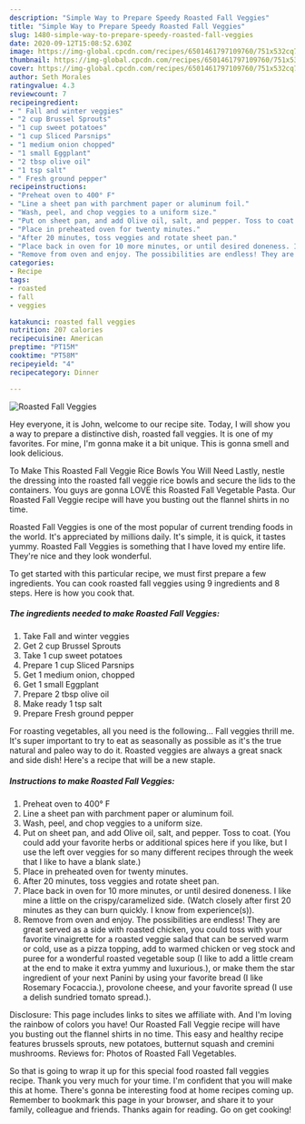 ```yaml
---
description: "Simple Way to Prepare Speedy Roasted Fall Veggies"
title: "Simple Way to Prepare Speedy Roasted Fall Veggies"
slug: 1480-simple-way-to-prepare-speedy-roasted-fall-veggies
date: 2020-09-12T15:08:52.630Z
image: https://img-global.cpcdn.com/recipes/6501461797109760/751x532cq70/roasted-fall-veggies-recipe-main-photo.jpg
thumbnail: https://img-global.cpcdn.com/recipes/6501461797109760/751x532cq70/roasted-fall-veggies-recipe-main-photo.jpg
cover: https://img-global.cpcdn.com/recipes/6501461797109760/751x532cq70/roasted-fall-veggies-recipe-main-photo.jpg
author: Seth Morales
ratingvalue: 4.3
reviewcount: 7
recipeingredient:
- " Fall and winter veggies"
- "2 cup Brussel Sprouts"
- "1 cup sweet potatoes"
- "1 cup Sliced Parsnips"
- "1 medium onion chopped"
- "1 small Eggplant"
- "2 tbsp olive oil"
- "1 tsp salt"
- " Fresh ground pepper"
recipeinstructions:
- "Preheat oven to 400° F"
- "Line a sheet pan with parchment paper or aluminum foil."
- "Wash, peel, and chop veggies to a uniform size."
- "Put on sheet pan, and add Olive oil, salt, and pepper. Toss to coat. (You could add your favorite herbs or additional spices here if you like, but I use the left over veggies for so many different recipes through the week that I like to have a blank slate.)"
- "Place in preheated oven for twenty minutes."
- "After 20 minutes, toss veggies and rotate sheet pan."
- "Place back in oven for 10 more minutes, or until desired doneness. I like mine a little on the crispy/caramelized side. (Watch closely after first 20 minutes as they can burn quickly. I know from experience(s))."
- "Remove from oven and enjoy. The possibilities are endless! They are great served as a side with roasted chicken, you could toss with your favorite vinaigrette for a roasted veggie salad that can be served warm or cold, use as a pizza topping, add to warmed chicken or veg stock and puree for a wonderful roasted vegetable soup (I like to add a little cream at the end to make it extra yummy and luxurious.), or make them the star ingredient of your next Panini by using your favorite bread (I like Rosemary Focaccia.), provolone cheese, and your favorite spread (I use a delish sundried tomato spread.)."
categories:
- Recipe
tags:
- roasted
- fall
- veggies

katakunci: roasted fall veggies 
nutrition: 207 calories
recipecuisine: American
preptime: "PT15M"
cooktime: "PT58M"
recipeyield: "4"
recipecategory: Dinner

---
```



![Roasted Fall Veggies](https://img-global.cpcdn.com/recipes/6501461797109760/751x532cq70/roasted-fall-veggies-recipe-main-photo.jpg)

Hey everyone, it is John, welcome to our recipe site. Today, I will show you a way to prepare a distinctive dish, roasted fall veggies. It is one of my favorites. For mine, I'm gonna make it a bit unique. This is gonna smell and look delicious.

To Make This Roasted Fall Veggie Rice Bowls You Will Need Lastly, nestle the dressing into the roasted fall veggie rice bowls and secure the lids to the containers. You guys are gonna LOVE this Roasted Fall Vegetable Pasta. Our Roasted Fall Veggie recipe will have you busting out the flannel shirts in no time.

Roasted Fall Veggies is one of the most popular of current trending foods in the world. It's appreciated by millions daily. It's simple, it is quick, it tastes yummy. Roasted Fall Veggies is something that I have loved my entire life. They're nice and they look wonderful.


To get started with this particular recipe, we must first prepare a few ingredients. You can cook roasted fall veggies using 9 ingredients and 8 steps. Here is how you cook that.

<!--inarticleads1-->

##### The ingredients needed to make Roasted Fall Veggies:

1. Take  Fall and winter veggies
1. Get 2 cup Brussel Sprouts
1. Take 1 cup sweet potatoes
1. Prepare 1 cup Sliced Parsnips
1. Get 1 medium onion, chopped
1. Get 1 small Eggplant
1. Prepare 2 tbsp olive oil
1. Make ready 1 tsp salt
1. Prepare  Fresh ground pepper


For roasting vegetables, all you need is the following… Fall veggies thrill me. It&#39;s super important to try to eat as seasonally as possible as it&#39;s the true natural and paleo way to do it. Roasted veggies are always a great snack and side dish! Here&#39;s a recipe that will be a new staple. 

<!--inarticleads2-->

##### Instructions to make Roasted Fall Veggies:

1. Preheat oven to 400° F
1. Line a sheet pan with parchment paper or aluminum foil.
1. Wash, peel, and chop veggies to a uniform size.
1. Put on sheet pan, and add Olive oil, salt, and pepper. Toss to coat. (You could add your favorite herbs or additional spices here if you like, but I use the left over veggies for so many different recipes through the week that I like to have a blank slate.)
1. Place in preheated oven for twenty minutes.
1. After 20 minutes, toss veggies and rotate sheet pan.
1. Place back in oven for 10 more minutes, or until desired doneness. I like mine a little on the crispy/caramelized side. (Watch closely after first 20 minutes as they can burn quickly. I know from experience(s)).
1. Remove from oven and enjoy. The possibilities are endless! They are great served as a side with roasted chicken, you could toss with your favorite vinaigrette for a roasted veggie salad that can be served warm or cold, use as a pizza topping, add to warmed chicken or veg stock and puree for a wonderful roasted vegetable soup (I like to add a little cream at the end to make it extra yummy and luxurious.), or make them the star ingredient of your next Panini by using your favorite bread (I like Rosemary Focaccia.), provolone cheese, and your favorite spread (I use a delish sundried tomato spread.).


Disclosure: This page includes links to sites we affiliate with. And I&#39;m loving the rainbow of colors you have! Our Roasted Fall Veggie recipe will have you busting out the flannel shirts in no time. This easy and healthy recipe features brussels sprouts, new potatoes, butternut squash and cremini mushrooms. Reviews for: Photos of Roasted Fall Vegetables. 

So that is going to wrap it up for this special food roasted fall veggies recipe. Thank you very much for your time. I'm confident that you will make this at home. There's gonna be interesting food at home recipes coming up. Remember to bookmark this page in your browser, and share it to your family, colleague and friends. Thanks again for reading. Go on get cooking!
